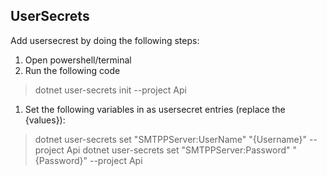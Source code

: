 ## UserSecrets
Add usersecrest by doing the following steps:
1. Open powershell/terminal
1. Run the following code
> dotnet user-secrets init --project Api
1. Set the following variables in as usersecret entries (replace the {values}):
> dotnet user-secrets set "SMTPPServer:UserName" "{Username}" --project Api
> dotnet user-secrets set "SMTPPServer:Password" "{Password}" --project Api